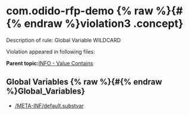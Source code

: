 # com.odido-rfp-demo {% raw %}{#{% endraw %}violation3 .concept}

Description of rule: Global Variable WILDCARD

Violation appeared in following files:

**Parent topic:**[INFO - Value Contains](../../../qa/rules/INFO_-_Value_Contains.md)

## Global Variables {% raw %}{#{% endraw %}Global_Variables}

-   [/META-INF/default.substvar](../../../projects/com.odido-rfp-demo/META-INF/default.substvar.md)

